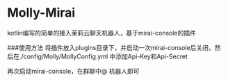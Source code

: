 # Molly-Mirai


kotlin编写的简单的接入茉莉云聊天机器人，基于mirai-console的插件

###使用方法
将插件放入plugins目录下，并启动一次mirai-console后关闭，然后在./config/Molly/MollyConfig.yml 中添加Api-Key和Api-Secret

再次启动mirai-console，在群聊中@ 机器人即可